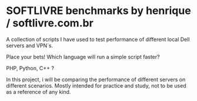 # SOFTLIVRE benchmarks by henrique / softlivre.com.br

A collection of scripts I have used to test performance of different local Dell servers and VPN´s.

Place your bets! Which language will run a simple script faster?

PHP, Python, C++ ?

In this project, i will be comparing the performance of different servers on different scenarios. Mostly intended for practice and study, not to be used as a reference of any kind.